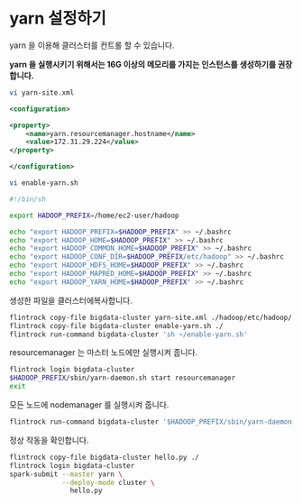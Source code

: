 # yarn 설정하기

yarn 을 이용해 클러스터를 컨트롤 할 수 있습니다.

**yarn 을 실행시키기 위해서는 16G 이상의 메모리를 가지는 인스턴스를 생성하기를 권장합니다.**

```sh
vi yarn-site.xml
```

```xml
<configuration>

<property>
    <name>yarn.resourcemanager.hostname</name>
    <value>172.31.29.224</value>
</property>

</configuration>
```

```sh
vi enable-yarn.sh
```

```sh
#!/bin/sh

export HADOOP_PREFIX=/home/ec2-user/hadoop

echo "export HADOOP_PREFIX=$HADOOP_PREFIX" >> ~/.bashrc
echo "export HADOOP_HOME=$HADOOP_PREFIX" >> ~/.bashrc
echo "export HADOOP_COMMON_HOME=$HADOOP_PREFIX" >> ~/.bashrc
echo "export HADOOP_CONF_DIR=$HADOOP_PREFIX/etc/hadoop" >> ~/.bashrc
echo "export HADOOP_HDFS_HOME=$HADOOP_PREFIX" >> ~/.bashrc
echo "export HADOOP_MAPRED_HOME=$HADOOP_PREFIX" >> ~/.bashrc
echo "export HADOOP_YARN_HOME=$HADOOP_PREFIX" >> ~/.bashrc
```

생성한 파일을 클러스터에복사합니다.

```sh
flintrock copy-file bigdata-cluster yarn-site.xml ./hadoop/etc/hadoop/
flintrock copy-file bigdata-cluster enable-yarn.sh ./
flintrock run-command bigdata-cluster 'sh ~/enable-yarn.sh'
```

resourcemanager 는 마스터 노드에만 실행시켜 줍니다.

```sh
flintrock login bigdata-cluster
$HADOOP_PREFIX/sbin/yarn-daemon.sh start resourcemanager
exit
```

모든 노드에 nodemanager 를 실행시켜 줍니다.

```sh
flintrock run-command bigdata-cluster '$HADOOP_PREFIX/sbin/yarn-daemon.sh start nodemanager'
```

정상 작동을 확인합니다.

```sh
flintrock copy-file bigdata-cluster hello.py ./
flintrock login bigdata-cluster
spark-submit --master yarn \
             --deploy-mode cluster \
               hello.py
```
